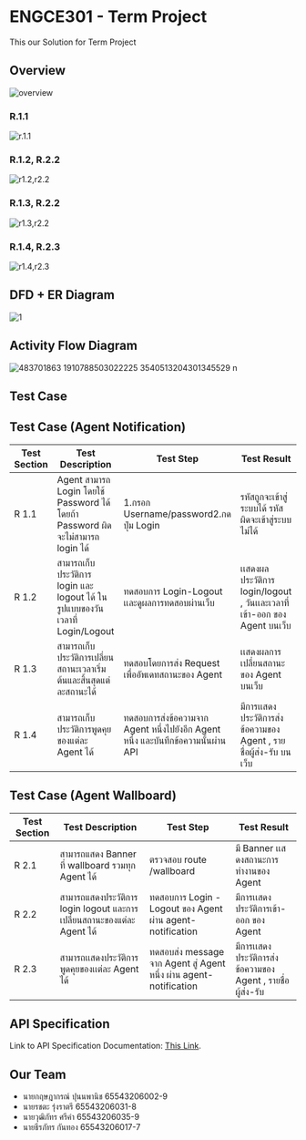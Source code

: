 # ENGCE301 - Term Project

This our Solution for Term Project

## Overview

![overview](https://img2.pic.in.th/pic/overview.png)

### R.1.1

![r.1.1](https://img5.pic.in.th/file/secure-sv1/r.1.1.png)

### R.1.2, R.2.2

![r1.2,r2.2](https://img2.pic.in.th/pic/r1.2r2.2.png)

### R.1.3, R.2.2

![r1.3,r2.2](https://img5.pic.in.th/file/secure-sv1/r1.3r2.2.png)

### R.1.4, R.2.3

![r1.4,r2.3](https://img2.pic.in.th/pic/r1.4r2.3.png)

## **DFD + ER Diagram**

![1](https://img2.pic.in.th/pic/158c2490280703cef.jpg)

## **Activity Flow Diagram**

![483701863 1910788503022225 3540513204301345529 n](https://img2.pic.in.th/pic/483701863_1910788503022225_3540513204301345529_n.jpg)

## **Test Case**

## **Test Case (Agent Notification)**
| Test Section | Test Description | Test Step | Test Result |
|----------|----------|----------| ----------| 
| R 1.1| Agent สามารถ Login โดยใช้ Password ได้ โดยถ้า Password ผิดจะไม่สามารถ login ได้|1.กรอก Username/password2.กดปุ่ม Login | รหัสถูกจะเข้าสู่ระบบได้ รหัสผิดจะเข้าสู่ระบบไม่ได้ |
|R 1.2|สามารถเก็บประวัติการ login และ logout ได้ ในรูปแบบของวันเวลาที่ Login/Logout|ทดสอบการ Login-Logout เเละดูผลการทดสอบผ่านเว็บ|เเสดงผลประวัติการ login/logout , วันเเละเวลาที่เข้า-ออก ของ Agent บนเว็บ|
|R 1.3|สามารถเก็บประวัติการเปลี่ยนสถานะเวลาเริ่มต้นและสิ้นสุดแต่ละสถานะได้|ทดสอบโดยการส่ง Request เพื่ออัพเดทสถานะของ Agent|เเสดงผลการเปลี่ยนสถานะของ Agent บนเว็บ|
|R 1.4|สามารถเก็บประวัติการพูดคุยของแต่ละ Agent ได้|ทดสอบการส่งข้อความจาก Agent หนึ่งไปยังอีก Agent หนึ่ง และบันทึกข้อความนั้นผ่าน API|มีการเเสดงประวัติการส่งข้อความของ Agent , รายชื่อผู้ส่ง-รับ บนเว็บ|
## **Test Case (Agent Wallboard)**
| Test Section | Test Description | Test Step | Test Result |
|----------|----------|----------| ----------|
|R 2.1|สามารถแสดง Banner ที่ wallboard รวมทุก Agent ได้|ตรวจสอบ route /wallboard |มี Banner เเสดงสถานะการทำงานของ Agent|
|R 2.2|สามารถแสดงประวัติการ login logout และการเปลี่ยนสถานะของแต่ละ Agent ได้|ทดสอบการ Login - Logout ของ Agent ผ่าน agent-notification|มีการเเสดงประวัติการเข้า-ออก ของ Agent |
|R 2.3|สามารถเเสดงประวัติการพูดคุยของเเต่ละ Agent ได้|ทดสอบส่ง message จาก Agent สู่ Agent หนึ่ง ผ่าน agent-notification|มีการเเสดงประวัติการส่งข้อความของ Agent , รายชื่อผู้ส่ง-รับ |

## **API Specification**

Link to API Specification Documentation: [This Link](./docs/api/README.md).

## Our Team

- นายกฤษฎากรณ์ ปุนนพานิช 65543206002-9
- นายรชตะ รุ่งราตรี 65543206031-8
- นายวุฒิภัทร ศรีคำ 65543206035-9
- นายธีรภัทร กันทอง 65543206017-7

